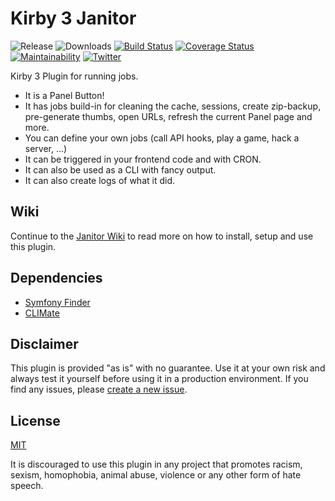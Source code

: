 # Kirby 3 Janitor

![Release](https://flat.badgen.net/packagist/v/bnomei/kirby3-janitor?color=ae81ff)
![Downloads](https://flat.badgen.net/packagist/dt/bnomei/kirby3-janitor?color=272822)
[![Build Status](https://flat.badgen.net/travis/bnomei/kirby3-janitor)](https://travis-ci.com/bnomei/kirby3-janitor)
[![Coverage Status](https://flat.badgen.net/coveralls/c/github/bnomei/kirby3-janitor)](https://coveralls.io/github/bnomei/kirby3-janitor)
[![Maintainability](https://flat.badgen.net/codeclimate/maintainability/bnomei/kirby3-janitor)](https://codeclimate.com/github/bnomei/kirby3-janitor)
[![Twitter](https://flat.badgen.net/badge/twitter/bnomei?color=66d9ef)](https://twitter.com/bnomei)

Kirby 3 Plugin for running jobs.

- It is a Panel Button!
- It has jobs build-in for cleaning the cache, sessions, create zip-backup, pre-generate thumbs, open URLs, refresh the current Panel page and more.
- You can define your own jobs (call API hooks, play a game, hack a server, ...)
- It can be triggered in your frontend code and with CRON.
- It can also be used as a CLI with fancy output.
- It can also create logs of what it did.


## Wiki

Continue to the [Janitor Wiki](https://github.com/bnomei/kirby3-janitor/wiki) to read more on how to install, setup and use this plugin.

## Dependencies

- [Symfony Finder](https://symfony.com/doc/current/components/finder.html)
- [CLIMate](https://github.com/thephpleague/climate)

## Disclaimer

This plugin is provided "as is" with no guarantee. Use it at your own risk and always test it yourself before using it in a production environment. If you find any issues, please [create a new issue](https://github.com/bnomei/kirby3-janitor/issues/new).

## License

[MIT](https://opensource.org/licenses/MIT)

It is discouraged to use this plugin in any project that promotes racism, sexism, homophobia, animal abuse, violence or any other form of hate speech.

